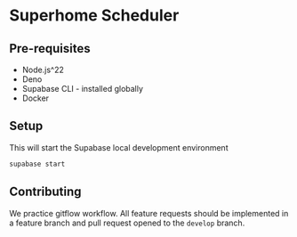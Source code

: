 # Superhome Scheduler

## Pre-requisites

- Node.js^22
- Deno
- Supabase CLI - installed globally
- Docker

## Setup

This will start the Supabase local development environment
```bash
supabase start
```

## Contributing

We practice gitflow workflow.
All feature requests should be implemented in a feature branch and pull request opened to the `develop` branch.